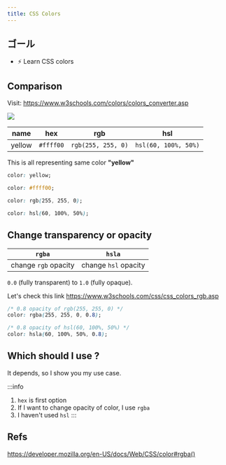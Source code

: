 ```yaml
---
title: CSS Colors
---
```


## ゴール
- ⚡ Learn CSS colors

## Comparison

Visit: https://www.w3schools.com/colors/colors_converter.asp

![](../../img/2020-05-14-05-51-42.png)

| name   | hex       | rgb                | hsl                  |
| ------ | --------- | ------------------ | -------------------- |
| yellow | `#ffff00` | `rgb(255, 255, 0)` | `hsl(60, 100%, 50%)` |

This is all representing same color **"yellow"**

```css title="CSS usage example"
color: yellow;

color: #ffff00;

color: rgb(255, 255, 0);

color: hsl(60, 100%, 50%);
```


## Change transparency or opacity
| `rgba`               | `hsla`               |
| -------------------- | -------------------- |
| change `rgb` opacity | change `hsl` opacity |


`0.0` (fully transparent) to `1.0` (fully opaque).

Let's check this link
https://www.w3schools.com/css/css_colors_rgb.asp

```css title="CSS usage example"
/* 0.8 opacity of rgb(255, 255, 0) */
color: rgba(255, 255, 0, 0.8);

/* 0.8 opacity of hsl(60, 100%, 50%) */
color: hsla(60, 100%, 50%, 0.8);
```



## Which should I use ?
It depends, so I show you my use case.

:::info
1. `hex` is first option
2. If I want to change opacity of color, I use `rgba`
3. I haven't used `hsl`
:::

## Refs

https://developer.mozilla.org/en-US/docs/Web/CSS/color#rgba()